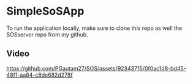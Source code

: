 # SimpleSoSApp
To run the application locally, make sure to clone this repo as well the SOSserver repo from my github. 


## Video
https://github.com/PGautam27/SOS/assets/92343715/0f0ac1d8-bd45-48f1-aa84-c8de682d278f
